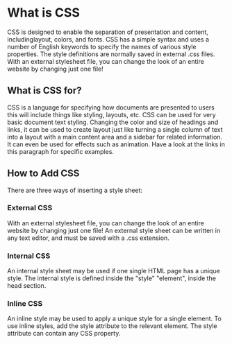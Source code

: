 # What is CSS

CSS is designed to enable the separation of presentation and content, includinglayout, colors, and fonts. CSS has a simple syntax and uses a number of English keywords to specify the names of various style properties. The style definitions are normally saved in external .css files. With an external stylesheet file, you can change the look of an entire website by changing just one file!

## What is CSS for?

CSS is a language for specifying how documents are presented to users this will include things like styling, layouts, etc. CSS can be used for very basic document text styling. Changing the color and size of headings and links, it can be used to create layout just like turning a single column of text into a layout with a main content area and a sidebar for related information. It can even be used for effects such as animation. Have a look at the links in this paragraph for specific examples.

## How to Add CSS

There are three ways of inserting a style sheet:


### External CSS
With an external stylesheet file, you can change the look of an entire website by changing just one file! An external style sheet can be written in any text editor, and must be saved with a .css extension.

### Internal CSS 
An internal style sheet may be used if one single HTML page has a unique style. The internal style is defined inside the "style" "element", inside the head section.

### Inline CSS
An inline style may be used to apply a unique style for a single element. To use inline styles, add the style attribute to the relevant element. The style attribute can contain any CSS property.
